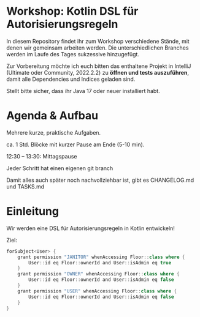 # Workshop: Kotlin DSL für Autorisierungsregeln

In diesem Repository findet ihr zum Workshop verschiedene Stände, mit denen wir gemeinsam arbeiten werden. Die unterschiedlichen Branches werden im Laufe des Tages sukzessive hinzugefügt.

Zur Vorbereitung möchte ich euch bitten das enthaltene Projekt in IntelliJ (Ultimate oder Community, 2022.2.2) zu **öffnen und tests auszuführen**, damit alle Dependencies und Indices geladen sind.

Stellt bitte sicher, dass ihr Java 17 oder neuer installiert habt.





# Agenda & Aufbau

Mehrere kurze, praktische Aufgaben.

ca. 1 Std. Blöcke mit kurzer Pause am Ende (5-10 min).

12:30 – 13:30: Mittagspause

Jeder Schritt hat einen eigenen git branch

Damit alles auch später noch nachvollziehbar ist, gibt es CHANGELOG.md und TASKS.md 




# Einleitung

Wir werden eine DSL für Autorisierungsregeln in Kotlin entwickeln!

Ziel:

```kotlin
forSubject<User> {
    grant permission "JANITOR" whenAccessing Floor::class where {
        User::id eq Floor::ownerId and User::isAdmin eq true
    }
    grant permission "OWNER" whenAccessing Floor::class where {
        User::id eq Floor::ownerId and User::isAdmin eq false
    }
    grant permission "USER" whenAccessing Floor::class where {
        User::id eq Floor::ownerId and User::isAdmin eq false
    }
}
```
